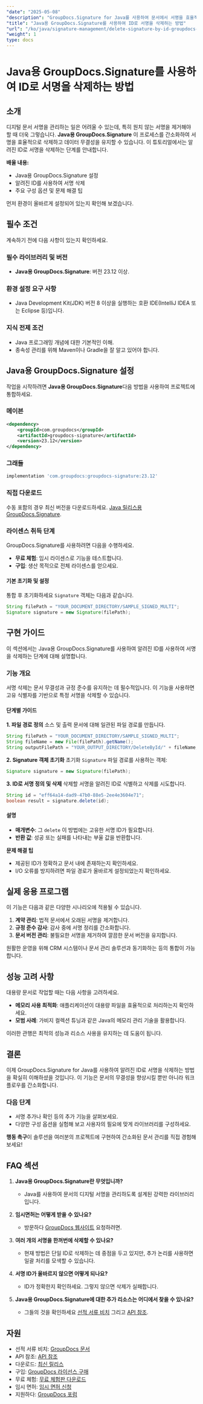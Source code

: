 ```yaml
---
"date": "2025-05-08"
"description": "GroupDocs.Signature for Java를 사용하여 문서에서 서명을 효율적으로 삭제하는 방법을 알아보세요. 이 가이드에서는 설정, 삭제 단계 및 문제 해결 팁을 다룹니다."
"title": "Java용 GroupDocs.Signature를 사용하여 ID로 서명을 삭제하는 방법"
"url": "/ko/java/signature-management/delete-signature-by-id-groupdocs-signature-java/"
"weight": 1
type: docs
---
```

# Java용 GroupDocs.Signature를 사용하여 ID로 서명을 삭제하는 방법

## 소개

디지털 문서 서명을 관리하는 일은 어려울 수 있는데, 특히 원치 않는 서명을 제거해야 할 때 더욱 그렇습니다. **Java용 GroupDocs.Signature** 이 프로세스를 간소화하여 서명을 효율적으로 삭제하고 데이터 무결성을 유지할 수 있습니다. 이 튜토리얼에서는 알려진 ID로 서명을 삭제하는 단계를 안내합니다.

**배울 내용:**
- Java용 GroupDocs.Signature 설정
- 알려진 ID를 사용하여 서명 삭제
- 주요 구성 옵션 및 문제 해결 팁

먼저 환경이 올바르게 설정되어 있는지 확인해 보겠습니다.

## 필수 조건

계속하기 전에 다음 사항이 있는지 확인하세요.

### 필수 라이브러리 및 버전
- **Java용 GroupDocs.Signature**: 버전 23.12 이상.

### 환경 설정 요구 사항
- Java Development Kit(JDK) 버전 8 이상을 실행하는 호환 IDE(IntelliJ IDEA 또는 Eclipse 등)입니다.

### 지식 전제 조건
- Java 프로그래밍 개념에 대한 기본적인 이해.
- 종속성 관리를 위해 Maven이나 Gradle을 잘 알고 있어야 합니다.

## Java용 GroupDocs.Signature 설정

작업을 시작하려면 **Java용 GroupDocs.Signature**다음 방법을 사용하여 프로젝트에 통합하세요.

### 메이븐
```xml
<dependency>
    <groupId>com.groupdocs</groupId>
    <artifactId>groupdocs-signature</artifactId>
    <version>23.12</version>
</dependency>
```

### 그래들
```gradle
implementation 'com.groupdocs:groupdocs-signature:23.12'
```

### 직접 다운로드
수동 포함의 경우 최신 버전을 다운로드하세요. [Java 릴리스용 GroupDocs.Signature](https://releases.groupdocs.com/signature/java/).

### 라이센스 취득 단계
GroupDocs.Signature를 사용하려면 다음을 수행하세요.
- **무료 체험**: 임시 라이센스로 기능을 테스트합니다.
- **구입**: 생산 목적으로 전체 라이센스를 얻으세요.

#### 기본 초기화 및 설정
통합 후 초기화하세요 `Signature` 객체는 다음과 같습니다.

```java
String filePath = "YOUR_DOCUMENT_DIRECTORY/SAMPLE_SIGNED_MULTI";
Signature signature = new Signature(filePath);
```

## 구현 가이드

이 섹션에서는 Java용 GroupDocs.Signature를 사용하여 알려진 ID를 사용하여 서명을 삭제하는 단계에 대해 설명합니다.

### 기능 개요

서명 삭제는 문서 무결성과 규정 준수를 유지하는 데 필수적입니다. 이 기능을 사용하면 고유 식별자를 기반으로 특정 서명을 삭제할 수 있습니다.

#### 단계별 가이드

**1. 파일 경로 정의**
소스 및 출력 문서에 대해 일관된 파일 경로를 만듭니다.

```java
String filePath = "YOUR_DOCUMENT_DIRECTORY/SAMPLE_SIGNED_MULTI";
String fileName = new File(filePath).getName();
String outputFilePath = "YOUR_OUTPUT_DIRECTORY/DeleteById/" + fileName;
```

**2. Signature 객체 초기화**
초기화 `Signature` 파일 경로를 사용하는 객체:

```java
Signature signature = new Signature(filePath);
```

**3. ID로 서명 정의 및 삭제**
삭제할 서명을 알려진 ID로 식별하고 삭제를 시도합니다.

```java
String id = "eff64a14-dad9-47b0-88e5-2ee4e3604e71";
boolean result = signature.delete(id);
```

#### 설명
- **매개변수**: 그 `delete` 이 방법에는 고유한 서명 ID가 필요합니다.
- **반환 값**: 성공 또는 실패를 나타내는 부울 값을 반환합니다.

**문제 해결 팁**
- 제공된 ID가 정확하고 문서 내에 존재하는지 확인하세요.
- I/O 오류를 방지하려면 파일 경로가 올바르게 설정되었는지 확인하세요.

## 실제 응용 프로그램

이 기능은 다음과 같은 다양한 시나리오에 적용될 수 있습니다.

1. **계약 관리**: 법적 문서에서 오래된 서명을 제거합니다.
2. **규정 준수 감사**: 감사 중에 서명 정리를 간소화합니다.
3. **문서 버전 관리**: 불필요한 서명을 제거하여 깔끔한 문서 버전을 유지합니다.

원활한 운영을 위해 CRM 시스템이나 문서 관리 솔루션과 동기화하는 등의 통합이 가능합니다.

## 성능 고려 사항

대용량 문서로 작업할 때는 다음 사항을 고려하세요.
- **메모리 사용 최적화**: 애플리케이션이 대용량 파일을 효율적으로 처리하는지 확인하세요.
- **모범 사례**: 가비지 컬렉션 튜닝과 같은 Java의 메모리 관리 기술을 활용합니다.

이러한 관행은 최적의 성능과 리소스 사용을 유지하는 데 도움이 됩니다.

## 결론

이제 GroupDocs.Signature for Java를 사용하여 알려진 ID로 서명을 삭제하는 방법을 확실히 이해하셨을 것입니다. 이 기능은 문서의 무결성을 향상시킬 뿐만 아니라 워크플로우를 간소화합니다.

### 다음 단계
- 서명 추가나 확인 등의 추가 기능을 살펴보세요.
- 다양한 구성 옵션을 실험해 보고 사용자의 필요에 맞게 라이브러리를 구성하세요.

**행동 촉구**이 솔루션을 여러분의 프로젝트에 구현하여 간소화된 문서 관리를 직접 경험해보세요!

## FAQ 섹션

1. **Java용 GroupDocs.Signature란 무엇입니까?**
   - Java를 사용하여 문서의 디지털 서명을 관리하도록 설계된 강력한 라이브러리입니다.

2. **임시면허는 어떻게 받을 수 있나요?**
   - 방문하다 [GroupDocs 웹사이트](https://purchase.groupdocs.com/temporary-license/) 요청하려면.

3. **여러 개의 서명을 한꺼번에 삭제할 수 있나요?**
   - 현재 방법은 단일 ID로 삭제하는 데 중점을 두고 있지만, 추가 논리를 사용하면 일괄 처리를 모색할 수 있습니다.

4. **서명 ID가 올바르지 않으면 어떻게 되나요?**
   - ID가 정확한지 확인하세요. 그렇지 않으면 삭제가 실패합니다.

5. **Java용 GroupDocs.Signature에 대한 추가 리소스는 어디에서 찾을 수 있나요?**
   - 그들의 것을 확인하세요 [선적 서류 비치](https://docs.groupdocs.com/signature/java/) 그리고 [API 참조](https://reference.groupdocs.com/signature/java/).

## 자원
- 선적 서류 비치: [GroupDocs 문서](https://docs.groupdocs.com/signature/java/)
- API 참조: [API 참조](https://reference.groupdocs.com/signature/java/)
- 다운로드: [최신 릴리스](https://releases.groupdocs.com/signature/java/)
- 구입: [GroupDocs 라이선스 구매](https://purchase.groupdocs.com/buy)
- 무료 체험: [무료 체험판 다운로드](https://releases.groupdocs.com/signature/java/)
- 임시 면허: [임시 면허 신청](https://purchase.groupdocs.com/temporary-license/)
- 지원하다: [GroupDocs 포럼](https://forum.groupdocs.com/c/signature/)